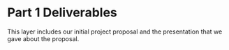 # Part 1 Deliverables

This layer includes our initial project proposal and the presentation that we gave about the proposal.
